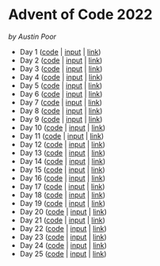 # Advent of Code 2022

_by Austin Poor_


- Day 1 ([code](./src/bin/day01.rs) | [input](./inputs/day-01.txt) | [link](https://adventofcode.com/2022/1))
- Day 2 ([code](./src/bin/day02.rs) | [input](./inputs/day-02.txt) | [link](https://adventofcode.com/2022/2))
- Day 3 ([code](./src/bin/day03.rs) | [input](./inputs/day-03.txt) | [link](https://adventofcode.com/2022/3))
- Day 4 ([code](./src/bin/day04.rs) | [input](./inputs/day-04.txt) | [link](https://adventofcode.com/2022/4))
- Day 5 ([code](./src/bin/day05.rs) | [input](./inputs/day-05.txt) | [link](https://adventofcode.com/2022/5))
- Day 6 ([code](./src/bin/day06.rs) | [input](./inputs/day-06.txt) | [link](https://adventofcode.com/2022/6))
- Day 7 ([code](./src/bin/day07.rs) | [input](./inputs/day-07.txt) | [link](https://adventofcode.com/2022/7))
- Day 8 ([code](./src/bin/day08.rs) | [input](./inputs/day-08.txt) | [link](https://adventofcode.com/2022/8))
- Day 9 ([code](./src/bin/day09.rs) | [input](./inputs/day-09.txt) | [link](https://adventofcode.com/2022/9))
- Day 10 ([code](./src/bin/day10.rs) | [input](./inputs/day-10.txt) | [link](https://adventofcode.com/2022/10))
- Day 11 ([code](./src/bin/day11.rs) | [input](./inputs/day-11.txt) | [link](https://adventofcode.com/2022/11))
- Day 12 ([code](./src/bin/day12.rs) | [input](./inputs/day-12.txt) | [link](https://adventofcode.com/2022/12))
- Day 13 ([code](./src/bin/day13.rs) | [input](./inputs/day-13.txt) | [link](https://adventofcode.com/2022/13))
- Day 14 ([code](./src/bin/day14.rs) | [input](./inputs/day-14.txt) | [link](https://adventofcode.com/2022/14))
- Day 15 ([code](./src/bin/day15.rs) | [input](./inputs/day-15.txt) | [link](https://adventofcode.com/2022/15))
- Day 16 ([code](./src/bin/day16.rs) | [input](./inputs/day-16.txt) | [link](https://adventofcode.com/2022/16))
- Day 17 ([code](./src/bin/day17.rs) | [input](./inputs/day-17.txt) | [link](https://adventofcode.com/2022/17))
- Day 18 ([code](./src/bin/day18.rs) | [input](./inputs/day-18.txt) | [link](https://adventofcode.com/2022/18))
- Day 19 ([code](./src/bin/day19.rs) | [input](./inputs/day-19.txt) | [link](https://adventofcode.com/2022/19))
- Day 20 ([code](./src/bin/day20.rs) | [input](./inputs/day-20.txt) | [link](https://adventofcode.com/2022/20))
- Day 21 ([code](./src/bin/day21.rs) | [input](./inputs/day-21.txt) | [link](https://adventofcode.com/2022/21))
- Day 22 ([code](./src/bin/day22.rs) | [input](./inputs/day-22.txt) | [link](https://adventofcode.com/2022/22))
- Day 23 ([code](./src/bin/day23.rs) | [input](./inputs/day-23.txt) | [link](https://adventofcode.com/2022/23))
- Day 24 ([code](./src/bin/day24.rs) | [input](./inputs/day-24.txt) | [link](https://adventofcode.com/2022/24))
- Day 25 ([code](./src/bin/day25.rs) | [input](./inputs/day-25.txt) | [link](https://adventofcode.com/2022/25))


